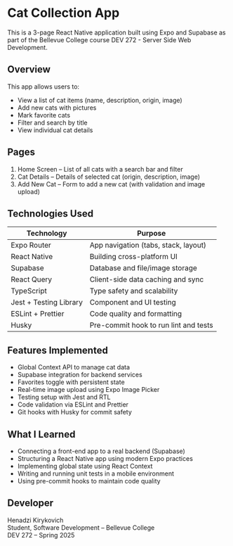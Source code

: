 # Cat Collection App

This is a 3-page React Native application built using Expo and Supabase as part of the Bellevue College course DEV 272 - Server Side Web Development.

## Overview

This app allows users to:
- View a list of cat items (name, description, origin, image)
- Add new cats with pictures
- Mark favorite cats
- Filter and search by title
- View individual cat details

## Pages

1. Home Screen – List of all cats with a search bar and filter
2. Cat Details – Details of selected cat (origin, description, image)
3. Add New Cat – Form to add a new cat (with validation and image upload)

## Technologies Used

| Technology      | Purpose                                |
|-----------------|----------------------------------------|
| Expo Router     | App navigation (tabs, stack, layout)   |
| React Native    | Building cross-platform UI             |
| Supabase        | Database and file/image storage        |
| React Query     | Client-side data caching and sync      |
| TypeScript      | Type safety and scalability            |
| Jest + Testing Library | Component and UI testing      |
| ESLint + Prettier | Code quality and formatting         |
| Husky           | Pre-commit hook to run lint and tests  |

## Features Implemented

- Global Context API to manage cat data
- Supabase integration for backend services
- Favorites toggle with persistent state
- Real-time image upload using Expo Image Picker
- Testing setup with Jest and RTL
- Code validation via ESLint and Prettier
- Git hooks with Husky for commit safety

## What I Learned

- Connecting a front-end app to a real backend (Supabase)
- Structuring a React Native app using modern Expo practices
- Implementing global state using React Context
- Writing and running unit tests in a mobile environment
- Using pre-commit hooks to maintain code quality

## Developer

Henadzi Kirykovich  
Student, Software Development – Bellevue College  
DEV 272 – Spring 2025
